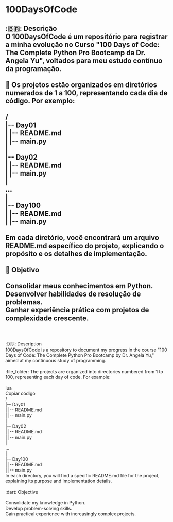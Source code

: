 # 100DaysOfCode <br />
:🇧🇷: Descrição <br />
O 100DaysOfCode é um repositório para registrar a minha evolução no Curso "100 Days of Code: The Complete Python Pro Bootcamp da Dr. Angela Yu", voltados para meu estudo contínuo da programação. <br />
<br />
:file_folder: Os projetos estão organizados em diretórios numerados de 1 a 100, representando cada dia de código. Por exemplo:<br />
<br />
/<br />
|-- Day01 <br />
|   |-- README.md <br />
|   |-- main.py <br />
| <br />
|-- Day02 <br />
|   |-- README.md <br />
|   |-- main.py <br />
|<br />
... <br />
| <br />
|-- Day100 <br />
|   |-- README.md <br />
|   |-- main.py <br />
<br />
Em cada diretório, você encontrará um arquivo README.md específico do projeto, explicando o propósito e os detalhes de implementação.<br />
<br />
:dart: Objetivo <br />
<br />
Consolidar meus conhecimentos em Python.<br />
Desenvolver habilidades de resolução de problemas.<br />
Ganhar experiência prática com projetos de complexidade crescente.<br />
<br />
-----------------------------------------------------------------------------------------------------------------------------------
<br />
:🇺🇸: Description <br />
100DaysOfCode is a repository to document my progress in the course "100 Days of Code: The Complete Python Pro Bootcamp by Dr. Angela Yu," aimed at my continuous study of programming.<br />
<br />
:file_folder: The projects are organized into directories numbered from 1 to 100, representing each day of code. For example: <br />
<br />
lua <br />
Copiar código <br />
/<br />
|-- Day01 <br />
|   |-- README.md<br />
|   |-- main.py<br />
|<br />
|-- Day02<br />
|   |-- README.md<br />
|   |-- main.py<br />
|<br />
...<br />
|<br />
|-- Day100<br />
|   |-- README.md<br />
|   |-- main.py<br />
In each directory, you will find a specific README.md file for the project, explaining its purpose and implementation details. <br />
<br />
:dart: Objective <br />
<br />
Consolidate my knowledge in Python. <br />
Develop problem-solving skills.<br />
Gain practical experience with increasingly complex projects.<br />

